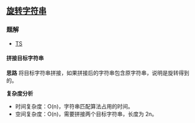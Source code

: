 ## [旋转字符串](https://leetcode-cn.com/problems/rotate-string/)
### 题解
+ [TS](../../ts/896/796.ts)

#### 拼接目标字符串
**思路**
将目标字符串拼接，如果拼接后的字符串包含原字符串，说明是旋转得到的。  

**复杂度分析**
+ 时间复杂度：O(n)，字符串匹配算法占用的时间。
+ 空间复杂度：O(n)，需要拼接两个目标字符串，长度为 2n。